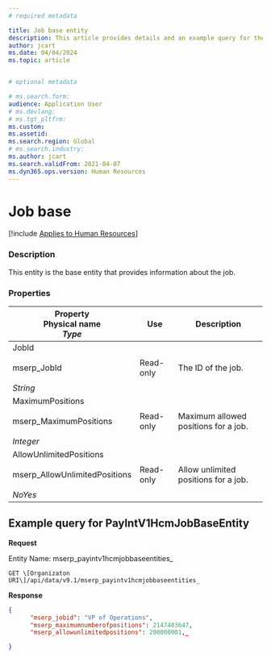 ```yaml
---
# required metadata

title: Job base entity
description: This article provides details and an example query for the Job base entity in Dynamics 365 Human Resources.
author: jcart
ms.date: 04/04/2024
ms.topic: article


# optional metadata

# ms.search.form: 
audience: Application User
# ms.devlang: 
# ms.tgt_pltfrm: 
ms.custom: 
ms.assetid: 
ms.search.region: Global
# ms.search.industry: 
ms.author: jcart
ms.search.validFrom: 2021-04-07
ms.dyn365.ops.version: Human Resources
---
```


# Job base


[!include [Applies to Human Resources](../includes/applies-to-hr.md)]

### Description

This entity is the base entity that provides information about the job.

### Properties

| Property</br>**Physical name**</br>***Type*** | Use | Description |
| --- | --- | --- |
| JobId<br><br>mserp_JobId<br><br>*String* | Read-only | The ID of the job. |
| MaximumPositions<br><br>mserp_MaximumPositions<br><br>*Integer* | Read-only | Maximum allowed positions for a job. |
| AllowUnlimitedPositions<br><br>mserp_AllowUnlimitedPositions<br><br>*NoYes* | Read-only | Allow unlimited positions for a job. |

## Example query for PayIntV1HcmJobBaseEntity

**Request**

Entity Name: mserp_payintv1hcmjobbaseentities_

```http 
GET \[Organizaton URI\]/api/data/v9.1/mserp_payintv1hcmjobbaseentities_
```

**Response**
```json
{  
      "mserp_jobid": "VP of Operations",  
      "mserp_maximumnumberofpositions": 2147483647,  
      "mserp_allowunlimitedpositions": 200000001,_

}
```

